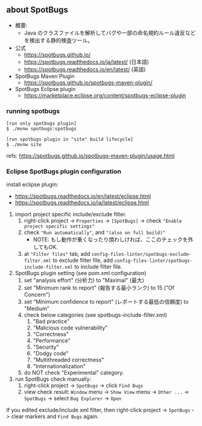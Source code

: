 ## about SpotBugs

- 概要:
  - Java のクラスファイルを解析してバグや一部の命名規約ルール違反などを検出する静的検査ツール。
- 公式
  - https://spotbugs.github.io/
  - https://spotbugs.readthedocs.io/ja/latest/ (日本語)
  - https://spotbugs.readthedocs.io/en/latest/ (英語)
- SpotBugs Maven Plugin
  - https://spotbugs.github.io/spotbugs-maven-plugin/
- SpotBugs Eclipse plugin
  - https://marketplace.eclipse.org/content/spotbugs-eclipse-plugin

### running spotbugs

```
[run only spotbugs plugin]
$ ./mvnw spotbugs:spotbugs

[run spotbugs plugin in "site" build lifecycle]
$ ./mvnw site
```

refs: https://spotbugs.github.io/spotbugs-maven-plugin/usage.html

### Eclipse SpotBugs plugin configuration

install eclipse plugin:

- https://spotbugs.readthedocs.io/en/latest/eclipse.html
- https://spotbugs.readthedocs.io/ja/latest/eclipse.html


1. import project specific include/exclude filter.
   1. right-click project -> `Properties` -> `[SpotBugs]` -> check `"Enable project specific settings"`
   1. check `"Run automatically"`, and `"(also on full build)"`
      - NOTE: もし動作が重くなったり煩わしければ、ここのチェックを外してもOK.
   1. at `"Filter files"` tab, add `config-files-linter/spotbugs-exclude-filter.xml` to exclude filter file, add `config-files-linter/spotbugs-include-filter.xml` to include filter file.
2. SpotBugs plugin setting (see pom.xml configuration)
   1. set "analysis effort" (分析力) to "Maximal" (最大)
   2. set "Minimum rank to report" (報告する最小ランク) to 15 ("Of Concern")
   3. set "Minimum confidence to report" (レポートする最低の信頼度) to "Medium"
   4. check below categories (see spotbugs-include-filter.xml)
      1. "Bad practice"
      2. "Malicious code vulnerability"
      3. "Correctness"
      4. "Performance"
      5. "Security"
      6. "Dodgy code"
      7. "Multithreaded correctness"
      8. "Internationalization"
   5. do NOT check "Experimental" category.
3. run SpotBugs check manually:
   1. right-click project -> `SpotBugs` -> click `Find Bugs`
   2. view check result: `Window` menu -> `Show View` menu -> `Other ...` -> `SpotBugs` -> select `Bug Explorer` -> `Open`

If you edited exclude/include xml filter, then right-click project -> `SpotBugs` -> clear markers and `Find Bugs` again.
